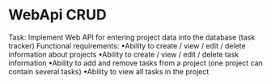 # WebApi CRUD

Task: Implement Web API for entering project data into the database (task tracker)
  Functional requirements:
  •Ability to create / view / edit / delete information about projects
  •Ability to create / view / edit / delete task information
  •Ability to add and remove tasks from a project (one project can contain several tasks)
  •Ability to view all tasks in the project
